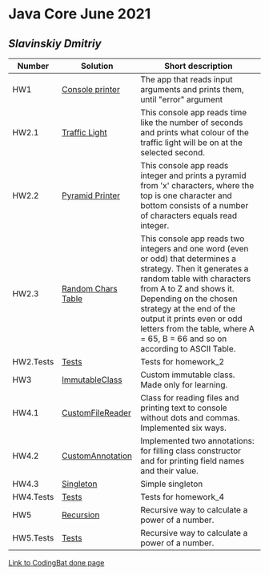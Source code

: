 # Java Core June 2021

## *Slavinskiy Dmitriy*

| Number | Solution  | Short description
| --- | --- | --- |
| HW1 | [Console printer](https://github.com/NikolaevArtem/Java_Core_June_2021/tree/feature/DmitriySlavinskiy/src/main/java/homework_1) | The app that reads input arguments and prints them, until "error" argument |
| HW2.1 | [Traffic Light](https://github.com/NikolaevArtem/Java_Core_June_2021/blob/feature/DmitriySlavinskiy/src/main/java/homework_2/TrafficLight.java) | This console app reads time like the number of seconds and prints what colour of the traffic light will be on at the selected second.|
| HW2.2 | [Pyramid Printer](https://github.com/NikolaevArtem/Java_Core_June_2021/blob/feature/DmitriySlavinskiy/src/main/java/homework_2/PyramidPrinter.java) | This console app reads integer and prints a pyramid from 'x' characters, where the top is one character and bottom consists of a number of characters equals read integer. |
| HW2.3 | [Random Chars Table](https://github.com/NikolaevArtem/Java_Core_June_2021/blob/feature/DmitriySlavinskiy/src/main/java/homework_2/RandomCharsTable.java) | This console app reads two integers and one word (even or odd) that determines a strategy. Then it generates a random table with characters from A to Z and shows it. Depending on the chosen strategy at the end of the output it prints even or odd letters from the table, where A = 65, B = 66 and so on according to ASCII Table.  |
| HW2.Tests | [Tests](https://github.com/NikolaevArtem/Java_Core_June_2021/tree/feature/DmitriySlavinskiy/src/test/java/homework_2) | Tests for homework_2 |
| HW3 | [ImmutableClass](https://github.com/NikolaevArtem/Java_Core_June_2021/blob/feature/DmitriySlavinskiy/src/main/java/homework_3/ImmutableClass.java) | Custom immutable class. Made only for learning.|
| HW4.1 | [CustomFileReader](https://github.com/NikolaevArtem/Java_Core_June_2021/tree/feature/DmitriySlavinskiy/src/main/java/homework_4/custom_file_reader) | Class for reading files and printing text to console without dots and commas. Implemented six ways. |
| HW4.2 | [CustomAnnotation](https://github.com/NikolaevArtem/Java_Core_June_2021/tree/feature/DmitriySlavinskiy/src/main/java/homework_4/custom_annotation) | Implemented two annotations: for filling class constructor and for printing field names and their value. |
| HW4.3 | [Singleton](https://github.com/NikolaevArtem/Java_Core_June_2021/tree/feature/DmitriySlavinskiy/src/main/java/homework_4/singleton) | Simple singleton |
| HW4.Tests | [Tests](https://github.com/NikolaevArtem/Java_Core_June_2021/tree/feature/DmitriySlavinskiy/src/test/java/homework_4) | Tests for homework_4 |
| HW5 | [Recursion](https://github.com/NikolaevArtem/Java_Core_June_2021/tree/feature/DmitriySlavinskiy/src/main/java/homework_5/recursion) | Recursive way to calculate a power of a number. |
| HW5.Tests | [Tests](https://github.com/NikolaevArtem/Java_Core_June_2021/tree/feature/DmitriySlavinskiy/src/test/java/homework_5/) | Recursive way to calculate a power of a number. |

[Link to CodingBat done page](https://codingbat.com/done?user=dmitrisedam11@gmail.com&tag=7827998073)


